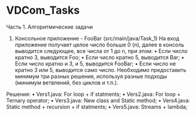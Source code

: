# VDCom_Tasks

Часть 1. Алгоритмические задачи

1.	Консольное приложение - FooBar (src/main/java/Task_1)
На вход приложение получает целое число больше 0 (n), далее в консоль выводится следующее, все числа от 1 до n, при этом:
•	Если число кратно 3, выводится Foo;
•	Если число кратно 5, выводится Bar;
•	Если число кратно и 3, и 5, выводится FooBar;
•	Если число не кратно 3 или 5, выводится само число.
Необходимо предоставить минимум три разных решения, используя разные подходы (минимум ветвлений, без циклов и т.п.).

Решения:
• Vers1.java: For loop + if statments; 
• Vers2.java: For loop + Ternary operator;
• Vers3.java: New class and Static method;
• Vers4.java: Static method + recursion + if statments;
• Vers5.java: Streams + lambda;


